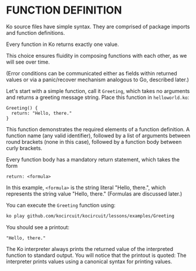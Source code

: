 # FUNCTION DEFINITION

Ko source files have simple syntax. They are comprised of package imports
and function definitions.

Every function in Ko returns exactly one value.

This choice ensures fluidity in composing functions with each other,
as we will see over time.

(Error conditions can be communicated either as fields within returned values
or via a panic/recover mechanism analogous to Go, described later.)

Let's start with a simple function, call it `Greeting`, which
takes no arguments and returns a greeting message string.
Place this function in `helloworld.ko`:

```ko
Greeting() {
  return: "Hello, there."
}
```

This function demonstrates the required elements of a function definition.
A function name (any valid identifier),
followed by a list of arguments between round brackets (none in this case),
followed by a function body between curly brackets.

Every function body has a mandatory return statement, which takes the form

```ko
return: <formula>
```

In this example, `<formula>` is the string literal "Hello, there.", which
represents the string value "Hello, there." (Formulas are discussed later.)

You can execute the `Greeting` function using:

```bash
ko play github.com/kocircuit/kocircuit/lessons/examples/Greeting
```

You should see a printout:

```text
"Hello, there."
```

The Ko interpreter always prints the returned value of the interpreted function to standard output.
You will notice that the printout is quoted:
The interpreter prints values using a canonical syntax for printing values.
